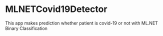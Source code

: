 # MLNETCovid19Detector
This app makes prediction whether patient is covid-19 or not with ML.NET Binary Classification
